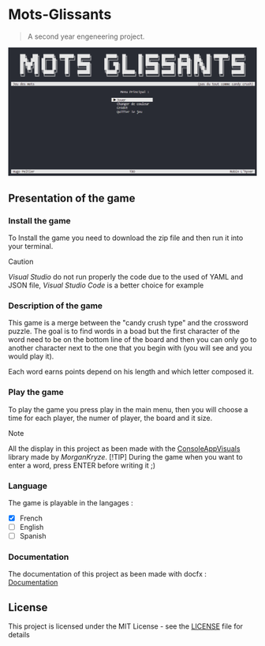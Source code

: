 # Mots-Glissants
> A second year engeneering project.

![ ](/Projet-A2-S1/documentation/images/main_menu.png)

## Presentation of the game

### Install the game

To Install the game you need to download the zip file and then run it into your terminal.
>[!CAUTION]
>*Visual Studio* do not run properly the code due to the used of YAML and JSON file, *Visual Studio Code* is a better choice for example

### Description of the game

This game is a merge between the "candy crush type" and the crossword puzzle.
The goal is to find words in a boad but the first character of the word need to be on the bottom line of the board and then you can only go to another character next to the one that you begin with (you will see and you would play it).

Each word earns points depend on his length and which letter composed it.

### Play the game

To play the game you press play in the main menu, then you will choose a time for each player, the numer of player, the board and it size.

>[!NOTE]
> All the display in this project as been made with the [ConsoleAppVisuals](https://github.com/MorganKryze/ConsoleAppVisuals) library made by *MorganKryze*.
>[!TIP]
>During the game when you want to enter a word, press ENTER before writing it ;)

### Language

The game is playable in the langages :

- [x] French
- [ ] English
- [ ] Spanish

### Documentation

The documentation of this project as been made with docfx : [Documentation](https://robinmoon2.github.io/Mots-Glissants/)

## License

This project is licensed under the MIT License - see the [LICENSE](LICENSE.md) file for details
